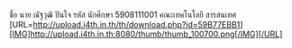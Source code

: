 ชื่อ นาย ณัฐวุฒิ ปินใจ รหัส นักศึกษา 5908111001 คณะเทคโนโลยี สารสนเทศ
[URL=http://upload.i4th.in.th/th/download.php?id=59B77EBB1][IMG]http://upload.i4th.in.th:8080/thumb/thumb_100700.png[/IMG][/URL]

